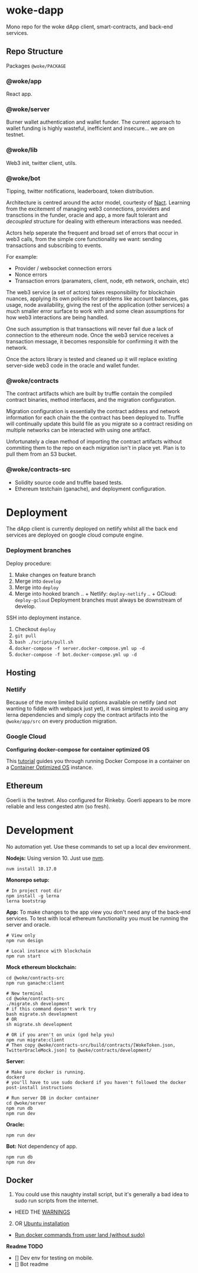 # woke-dapp
Mono repo for the woke dApp client, smart-contracts, and back-end services. 

## Repo Structure
Packages `@woke/PACKAGE`

### @woke/app
React app.

### @woke/server
Burner wallet authentication and wallet funder. The current approach to wallet
funding is highly wasteful, inefficient and insecure... we are on testnet.

### @woke/lib
Web3 init, twitter client, utils.

### @woke/bot
Tipping, twitter notifications, leaderboard, token distribution. 

Architecture is centred around the actor model, courtesty of [Nact](https://nact.io).
Learning from the excitement of managing web3 connections, providers and
transctions in the funder, oracle and app, a more fault tolerant and 
*decoupled* structure for dealing with ethereum interactions was needed.

Actors help seperate the frequent and broad set of errors that occur in web3
calls, from the simple core functionality we want: sending transactions and
subscribing to events.

For example:
* Provider / websocket connection errors
* Nonce errors
* Transaction errors (paramaters, client, node, eth network, onchain, etc)

The web3 service (a set of actors) takes responsibility for blockchain
nuances, applying its own policies for problems like account balances, gas
usage, node availability, giving the rest of the application (other services)
a much smaller error surface to work with and some clean assumptions for how
web3 interactions are being handled.

One such assumption is that transactions will never fail due a lack of
connection to the ethereum node. Once the web3 service receives a transaction
message, it becomes responsible for confirming it with the network. 

Once the actors library is tested and cleaned up it will replace existing
server-side web3 code in the oracle and wallet funder.

### @woke/contracts 
The contract artifacts which are built by truffle contain the compiled contract
binaries, method interfaces, and the migration configuration.

Migration configuration is essentially the contract address and network
information for each chain the the contract has been deployed to. Truffle
will continually update this build file as you migrate so a contract
residing on multiple networks can be interacted with using one artifact.

Unfortunately a clean method of importing the contract artifacts without
commiting them to the repo on each migration isn't in place yet. Plan is to pull
them from an S3 bucket.

### @woke/contracts-src
* Solidity source code and truffle based tests.
* Ethereum testchain (ganache), and deployment configuration.

# Deployment
The dApp client is currently deployed on netlify whilst all the back end
services are deployed on google cloud compute engine.

### Deployment branches
Deploy procedure:
1. Make changes on feature branch
2. Merge into `develop`
3. Merge into `deploy`
4. Merge into hooked branch
.. + Netlify: `deploy-netlify`
.. + GCloud: `deploy-gcloud`
Deployment branches must always be downstream of develop.

SSH into deployment instance.
1. Checkout `deploy`
2. `git pull`
3. `bash ./scripts/pull.sh`
4. `docker-compose -f server.docker-compose.yml up -d`
5. `docker-compose -f bot.docker-compose.yml up -d`

## Hosting
### Netlify
Because of the more limited build options available on netlify (and not wanting 
to fiddle with webpack just yet), it was simplest to avoid using any lerna
dependencies and simply copy the contract artifacts into the `@woke/app/src`
on every production migration.

### Google Cloud

**Configuring docker-compose for container optimized OS**

This [tutorial](https://cloud.google.com/community/tutorials/docker-compose-on-container-optimized-os)
guides you through running Docker Compose in a container on a [Container Optimized
OS](https://cloud.google.com/container-optimized-os/docs/concepts/features-and-benefits) 
instance.

## Ethereum
Goerli is the testnet. Also configured for Rinkeby. Goerli appears to be more
reliable and less congested atm (so fresh).

# Development
No automation yet. Use these commands to set up a local dev environment.

**Nodejs:** 
Using version 10. Just use [nvm](https://github.com/nvm-sh/nvm#installing-and-updating).
```
nvm install 10.17.0
```

**Monorepo setup:**
```
# In project root dir
npm install -g lerna
lerna bootstrap
```

**App:**
To make changes to the app view you don't need any of the back-end services.
To test with local ethereum functionality you must be running the server and
oracle.

```
# View only
npm run design

# Local instance with blockchain
npm run start

```

**Mock ethereum blockchain:**
```
cd @woke/contracts-src
npm run ganache:client

# New terminal
cd @woke/contracts-src
./migrate.sh development
# if this command doesn't work try
bash migrate.sh development
# OR
sh migrate.sh development

# OR if you aren't on unix (god help you)
npm run migrate:client
# Then copy @woke/contracts-src/build/contracts/[WokeToken.json, TwitterOracleMock.json] to @woke/contracts/development/
```

**Server:**

```
# Make sure docker is running.
dockerd
# you'll have to use sudo dockerd if you haven't followed the docker
post-install instructions

# Run server DB in docker container
cd @woke/server
npm run db
npm run dev
```

**Oracle:**
```
npm run dev
```

**Bot:**
Not dependency of app.
```
npm run db
npm run dev
```

## Docker
1. You could use this naughty install script, but it's generally a bad idea to
  sudo run scripts from the internet.
* HEED THE [WARNINGS](https://docs.docker.com/install/linux/docker-ce/ubuntu/#install-using-the-convenience-script)
2. OR [Ubuntu installation](https://docs.docker.com/install/linux/docker-ce/ubuntu/)
* [Run docker commands from user land (without
  sudo)](https://docs.docker.com/install/linux/linux-postinstall/)


**Readme TODO**
* [] Dev env for testing on mobile.
* [] Bot readme

